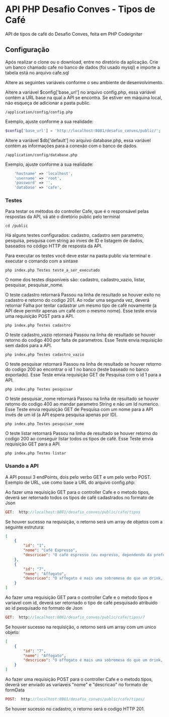 # API PHP Desafio Conves - Tipos de Café
API de tipos de café do Desafio Conves, feita em PHP Codeigniter

## Configuração
Após realizar o clone ou o download, entre no diretório da aplicação.
Crie um banco chamado cafe no banco de dados (foi usado mysql) e importe a tabela está no arquivo cafe.sql

Altere as seguintes variáveis conforme o seu ambiente de desenvolvimento.

Altere a variável $config['base_url'] no arquivo config.php, essa variável contém a URL base na qual a API se encontra. Se estiver em máquina local, não esqueça de adicionar a pasta public.
```shell
/application/config/config.php
```
Exemplo, ajuste conforme a sua realidade:
```php
$config['base_url'] = 'http://localhost:8081/desafio_conves/public/';
```

Altere a variável $db['default'] no arquivo database.php, essa variável contém as informações para a conexão com o banco de dados.
```shell
/application/config/database.php
```
Exemplo, ajuste conforme a sua realidade:
```php
	'hostname' => 'localhost',
	'username' => 'root',
	'password' => '',
	'database' => 'cafe',
```

### Testes
Para testar os métodos do controller Cafe, que é o responsável pelas respostas da API, vá até o diretório public pelo terminal

```shell
cd /public
```
Há alguns testes configurados: cadastro, cadastro sem parametro, pesquisa, pesquisa com string ao inves de ID e listagem de dados, baseados no código HTTP de resposta da API.

Para executar os testes você deve estar na pasta public via terminal e executar o comando com a sintaxe

```shell
php index.php Testes teste_a_ser_executado
```

O nome dos testes disponíveis são: cadastro, cadastro_vazio, listar, pesquisar, pesquisar_nome.

O teste cadastro retornará Passou na linha de resultado se houver exito no cadastro e retorno do codigo 201. Ao rodar uma segunda vez, deverá retornar Falha por tentar cadastrar um mesmo tipo de café novamente (a API deve permitir apenas um café com o mesmo nome). Esse teste envia uma requisição POST para a API.

```shell
php index.php Testes cadastro
```

O teste cadastro_vazio retornará Passou na linha de resultado se houver retorno do codigo 400 por falta de parametros. Esse Teste envia requisição sem dados para a API.

```shell
php index.php Testes cadastro_vazio
```

O teste pesquisar retornará Passou na linha de resultado se houver retorno do codigo 200 ao encontrar o id 1 no banco (teste baseado no banco exportado). Esse Teste envia requisição GET de Pesquisa com o id 1 para a API.

```shell
php index.php Testes pesquisar
```

O teste pesquisar_nome retornará Passou na linha de resultado se houver retorno do codigo 400 ao mandar parametro String e não um Id numerico. Esse Teste envia requisição GET de Pesquisa com um nome para a API invés de um id (a API espera pesquisa apenas por ID).

```shell
php index.php Testes pesquisar_nome
```

O teste listar retornará Passou na linha de resultado se houver retorno do codigo 200 ao conseguir listar todos os tipos de café. Esse Teste envia requisição GET para a API.

```shell
php index.php Testes listar
```

### Usando a API

A API possui 3 endPoints, dois pelo verbo GET e um pelo verbo POST.
Exemplo de URL, use como base a URL do arquivo config.php:

Ao fazer uma requisição GET para o controller Cafe e o metodo tipos, deverá ser retornado todos os tipos de café cadastrados no formato de Json
```php
GET:  http://localhost:8081/desafio_conves/public/cafe/tipos
```

Se houver sucesso na requisição, o retorno será um array de objetos com a seguinte estrutura:
```json
[
    {
        "id": "1",
        "nome": "Café Expresso",
        "descricao": "O café espresso (ou expresso, dependendo da preferência de escrita) é um dos principais tipos de café – e é a base de diversos outros. O nome “espresso” vem do italiano “espremido, pressionado”. Ele é feito em poucos segundos sob alta pressão de água na temperatura de consumo. Isso faz com que acumule muito sabor e intensidade"
    },
    {
        "id": "7",
        "nome": "Affogato",
        "descricao": "O affogato é mais uma sobremesa do que um drink, o que o torna especialmente delicioso, Consiste na mistura de uma boa colherada de sorvete de baunilha com uma ou duas doses de café espresso. Muitas pessoas discutem sua presença entre os tipos de café, dizendo que deveria ser considerado um doce.\n\nNo entanto, uma receita tão deliciosa simplesmente não poderia ficar de fora da lista. Além disso, há uma versão ainda mais animada da bebida que inclui uma dose de licor de amêndoas na mistura."
    }
]
```

Ao fazer uma requisição GET para o controller Cafe e o metodo tipos e variavel com id, deverá ser retornado o tipo de café pesquisado atribuido ao id pesquisado no formato de Json
```php
GET:  http://localhost:8081/desafio_conves/public/cafe/tipos/7
```

Se houver sucesso na requisição, o retorno será um array com um unico objeto:
```json
[
    {
        "id": "7",
        "nome": "Affogato",
        "descricao": "O affogato é mais uma sobremesa do que um drink, o que o torna especialmente delicioso, Consiste na mistura de uma boa colherada de sorvete de baunilha com uma ou duas doses de café espresso. Muitas pessoas discutem sua presença entre os tipos de café, dizendo que deveria ser considerado um doce.\n\nNo entanto, uma receita tão deliciosa simplesmente não poderia ficar de fora da lista. Além disso, há uma versão ainda mais animada da bebida que inclui uma dose de licor de amêndoas na mistura."
    }
]
```

Ao fazer uma requisição POST para o controller Cafe e o metodo tipos, deverá ser enviado as variaveis "nome" e "descricao" no formato de formData
```php
POST:  http://localhost:8081/desafio_conves/public/cafe/tipos/
```
Se houver sucesso no cadastro, o retorno será o codigo HTTP 201.